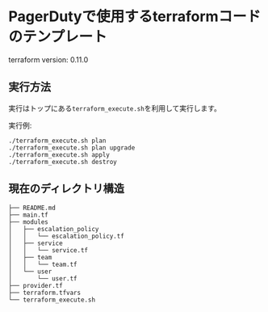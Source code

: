 # PagerDutyで使用するterraformコードのテンプレート

terraform version: 0.11.0


## 実行方法

実行はトップにある`terraform_execute.sh`を利用して実行します。

実行例:
```shell
./terraform_execute.sh plan
./terraform_execute.sh plan upgrade
./terraform_execute.sh apply
./terraform_execute.sh destroy
```

## 現在のディレクトリ構造
```
├── README.md
├── main.tf
├── modules
│   ├── escalation_policy
│   │   └── escalation_policy.tf
│   ├── service
│   │   └── service.tf
│   ├── team
│   │   └── team.tf
│   └── user
│       └── user.tf
├── provider.tf
├── terraform.tfvars
└── terraform_execute.sh
```
